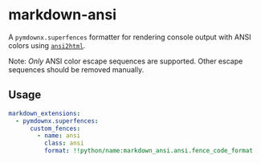 # markdown-ansi

A `pymdownx.superfences` formatter for rendering console output with ANSI colors using [`ansi2html`](https://github.com/pycontribs/ansi2html).

Note: _Only_ ANSI color escape sequences are supported. Other escape sequences should be removed manually.

## Usage

```yaml
markdown_extensions:
  - pymdownx.superfences:
      custom_fences:
        - name: ansi
          class: ansi
          format: !!python/name:markdown_ansi.ansi.fence_code_format
```
